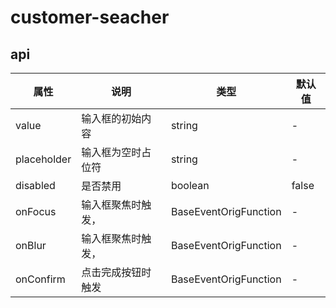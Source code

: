 # customer-seacher


## api
|  属性   | 说明  | 类型 | 默认值 |
|  ----  | ----  | ---- | ---- |
| value | 输入框的初始内容 | 	string | - |
| placeholder | 输入框为空时占位符 | 	string | - |
| disabled | 是否禁用 | 	boolean | false |
| onFocus | 输入框聚焦时触发， | BaseEventOrigFunction<inputForceEventDetail> | - |
| onBlur | 输入框聚焦时触发， | BaseEventOrigFunction<inputValueEventDetail>| - |
| onConfirm | 点击完成按钮时触发 | BaseEventOrigFunction<inputValueEventDetail> | - |

